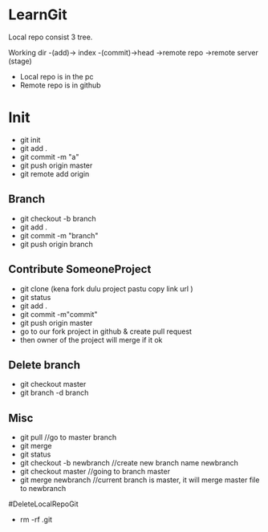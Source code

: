 # LearnGit
Local repo consist 3 tree.

Working dir -(add)-> index -(commit)->head ->remote repo ->remote server
                     (stage)

- Local repo is in the pc
- Remote repo is in github
                     

# Init

- git init
- git add .
- git commit -m "a"
- git push origin master
- git remote add origin <server>


## Branch

- git checkout -b branch
- git add .
- git commit -m  "branch"
- git push origin branch

## Contribute SomeoneProject

- git clone (kena fork dulu project pastu copy link url )
- git status
- git add .
- git commit -m"commit"
- git push origin master
- go to our fork project in github & create pull request
- then owner of the project will merge if it ok


## Delete branch

- git checkout master
- git branch -d branch

## Misc
- git pull //go to master branch
- git merge
- git status
- git checkout -b newbranch		//create new branch name newbranch
- git checkout master				//going to branch master
- git merge newbranch				//current branch is master, it will merge master file to newbranch

#DeleteLocalRepoGit
- rm -rf .git




